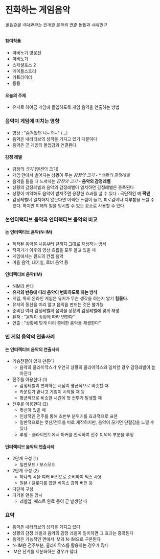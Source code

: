 # 진화하는 게임음악
###### 몰입감을 극대화하는 인게임 음악의 연출 방법과 사례연구

#### 참여작품
- 마비노기 영웅전
- 마비노기
- 스페셜포스 2
- 메이플스토리
- 카트라이더
- 등등 

#### 오늘의 주제
- 유저로 하여금 게임에 몰입하도록 게임 음악을 연출하는 방법

### 음악이 게임에 미치는 영향
- 영상 : "숨겨왔던 나~ 의~" (…)
- 음악은 내러티브의 성격을 가지고 있기 때문이다
- 음악은 곧 게임의 몰입감과 연결된다

#### 감정 레벨
- 감정의 *크기* (텐션의 크기)
- 게임 안에서 벌어지는 상황이 주는 _감정의 크기_ - **상황의 감정레벨*
- 음악을 들을 때 느껴지는 _감정의 크기_ - **음악의 감정레벨**
- 상황의 감정레벨과 음악의 감정레벨이 일치하면 감정레벨은 증폭된다
- 상황이 미약해도 음악이 받쳐주면 웅장한 효과를 낼 수 있다 : 극단적인 예 **팩맨**
- 감정레벨이 일치하지 않는다면 어색한 느낌이 들고, 피로감이나 지루함을 느낄 수 있다. 하지만 미래의 일을 암시할 수 있는 요소로 사용할 수 있다

### 논인터랙티브 음악과 인터랙티브 음악의 비교

#### 논 인터랙티브 음악(N-IM) 
- 제작된 음악을 처음부터 끝까지 그대로 재생하는 방식
- 작곡가가 이후의 영상 흐름을 모두 알고 있을 때
- 게임에서는 필드의 컨셉 음악
- 마을 음악, 대기실, 로비 음악 등

#### 인터랙티브 음악(IM)
- NIM과 반대
- **유저의 반응에 따라 음악이 변화하도록 하는 방식**
- 게임, 특히 온라인 게임은 유저가 무슨 생각을 하는지 알기 **힘들다**.
- 유저의 동선을 미리 알고 음악을 만드는 것은 불가능
- 준비된 여러 감정레벨의 음악을 상황의 감정레벨에 맞게 재생
- 유저 : "음악이 상황에 따라 변한다"
- 연출 : "상황에 맞게 미리 준비한 음악을 재생한다"

### 인 게임 음악의 연출사례

#### 논 인터랙티브 음악의 연출사례
- 기승전결이 있게 만든다
	- 음악의 클라이막스가 우연히 상황의 클라이막스와 일치할 경우 감정레벨이 높아진다
- 전주를 이용한다 (1)
	- 감정레벨이 변화하는 시점이 평균적으로 비슷할 때
	- 카운트가 끝나고 게임이 시작될 때 등
	- 평균적으로 비슷한 시간에 첫 전투가 발생할 때
- 전주를 이용한다 (2)
	- 컷신이 있을 때
	- 인상적인 전주를 통해 초반부 분위기를 효과적으로 표현
	- 일반적으로는 컷신/전투를 따로 제작하지만, 음악이 끊기면 단절감을 느낄 수 있다
	- 루핑 - 클라이언트에서 마커를 인식하여 전주 이외의 부분을 루핑

#### 인터랙티브 음악의 연출사례
- 2단계 구성 (1) 
	- 일반모드 / 보스모드
- 2단계 구성 (2)
	- 하나의 곡을 여러 버전으로 준비하여 믹스 사용
	- 원본 / 멜로디를 없앤 베이스 강화 버전 등
- 다단계 구성
- 다가올 일을 암시
	- 레벨업, 퀘스트 완료 등이 곧 발생할 때

### 요약
- 음악은 내러티브의 성격을 가지고 있다
- 상황의 감정 레벨과 음악의 감정 레벨이 일치하면 그 효과는 증폭된다
- 음악은 기능적인 면에서 IM과 N-IM으로 구분된다
- N-IM은 전주부분, 클라이막스를 활용하는 경우가 많다
- IM은 단계를 세분화하는 경우가 많다